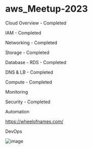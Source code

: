 # aws_Meetup-2023


Cloud Overview     - Completed 

IAM                - Completed

Networking         - Completed

Storage            - Completed

Database - RDS      - Completed

DNS & LB           - Completed

Compute            - Completed


Monitoring 

Security        - Completed

Automation 

https://wheelofnames.com/

DevOps

 
![image](https://github.com/Mk-CloudLeader/aws_Meetup-2023/assets/66654978/967c62ae-e348-456f-9624-6ef9440cf189)



